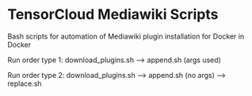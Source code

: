# TensorCloud Mediawiki Scripts

Bash scripts for automation of Mediawiki plugin installation for Docker in Docker

Run order type 1:
download_plugins.sh --> append.sh (args used)

Run order type 2:
download_plugins.sh --> append.sh (no args) --> replace.sh
